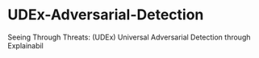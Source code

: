 # UDEx-Adversarial-Detection
Seeing Through Threats: (UDEx) Universal Adversarial Detection through Explainabil
